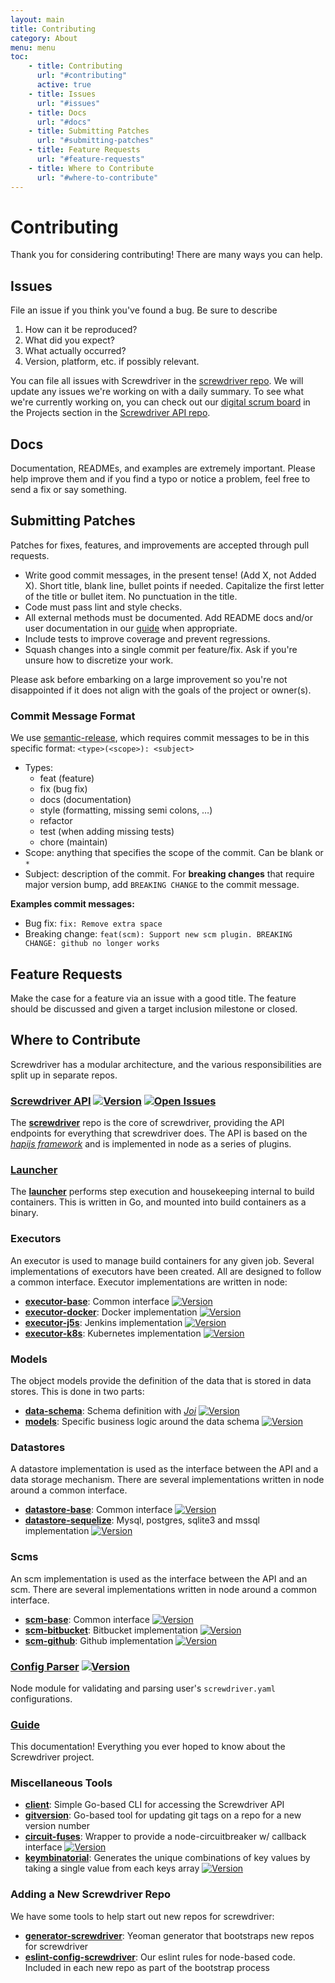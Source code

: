 ```yaml
---
layout: main
title: Contributing
category: About
menu: menu
toc: 
    - title: Contributing
      url: "#contributing"
      active: true
    - title: Issues
      url: "#issues"
    - title: Docs
      url: "#docs"
    - title: Submitting Patches
      url: "#submitting-patches"
    - title: Feature Requests
      url: "#feature-requests"
    - title: Where to Contribute
      url: "#where-to-contribute"
---
```

# Contributing

Thank you for considering contributing! There are many ways you can help.

## Issues

File an issue if you think you've found a bug. Be sure to describe

1. How can it be reproduced?
2. What did you expect?
3. What actually occurred?
4. Version, platform, etc. if possibly relevant.

You can file all issues with Screwdriver in the [screwdriver repo][api-issues-url]. We will update any issues we're working on with a daily summary. To see what we're currently working on, you can check out our [digital scrum board](https://github.com/screwdriver-cd/screwdriver/projects/4) in the Projects section in the [Screwdriver API repo][api-repo].

## Docs

Documentation, READMEs, and examples are extremely important. Please help improve them and if you find a typo or notice a problem, feel free to send a fix or say something.

## Submitting Patches

Patches for fixes, features, and improvements are accepted through pull requests.

* Write good commit messages, in the present tense! (Add X, not Added X). Short title, blank line, bullet points if needed. Capitalize the first letter of the title or bullet item. No punctuation in the title.
* Code must pass lint and style checks.
* All external methods must be documented. Add README docs and/or user documentation in our [guide][guide-repo] when appropriate.
* Include tests to improve coverage and prevent regressions.
* Squash changes into a single commit per feature/fix. Ask if you're unsure how to discretize your work.

Please ask before embarking on a large improvement so you're not disappointed if it does not align with the goals of the project or owner(s).

### Commit Message Format

We use [semantic-release](https://www.npmjs.com/package/semantic-release), which requires commit messages to be in this specific format: `<type>(<scope>): <subject>`

* Types:
  * feat (feature)
  * fix (bug fix)
  * docs (documentation)
  * style (formatting, missing semi colons, …)
  * refactor
  * test (when adding missing tests)
  * chore (maintain)
* Scope: anything that specifies the scope of the commit. Can be blank or `*`
* Subject: description of the commit. For **breaking changes** that require major version bump, add `BREAKING CHANGE` to the commit message.

**Examples commit messages:**
* Bug fix: `fix: Remove extra space`
* Breaking change: `feat(scm): Support new scm plugin. BREAKING CHANGE: github no longer works`

## Feature Requests

Make the case for a feature via an issue with a good title. The feature should be discussed and given a target inclusion milestone or closed.

## Where to Contribute

Screwdriver has a modular architecture, and the various responsibilities are split up in separate repos.

### [Screwdriver API][api-repo] [![Version][api-npm-image]][api-npm-url] [![Open Issues][api-issues-image]][api-issues-url]
The **[screwdriver][api-repo]** repo is the core of screwdriver, providing the API endpoints for everything that screwdriver does. The API is based on the *[hapijs framework](http://hapijs.com/)* and is implemented in node as a series of plugins.

### [Launcher][launcher-repo]

The **[launcher][launcher-repo]** performs step execution and housekeeping internal to build containers. This is written in Go, and mounted into build containers as a binary.

### Executors

An executor is used to manage build containers for any given job. Several implementations of executors have been created. All are designed to follow a common interface. Executor implementations are written in node:

* **[executor-base][executor-base-repo]**: Common interface [![Version][executor-base-npm-image]][executor-base-npm-url]
* **[executor-docker][executor-docker-repo]**: Docker implementation [![Version][executor-docker-npm-image]][executor-docker-npm-url]
* **[executor-j5s](https://github.com/screwdriver-cd/executor-j5s)**: Jenkins implementation [![Version][executor-j5s-npm-image]][executor-j5s-npm-url]
* **[executor-k8s][executor-k8s-repo]**: Kubernetes implementation [![Version][executor-k8s-npm-image]][executor-k8s-npm-url]

### Models

The object models provide the definition of the data that is stored in data stores. This is done in two parts:

* **[data-schema][dataschema-repo]**: Schema definition with *[Joi](https://www.npmjs.com/package/joi)* [![Version][dataschema-npm-image]][dataschema-npm-url]
* **[models][models-repo]**: Specific business logic around the data schema [![Version][models-npm-image]][models-npm-url]

### Datastores

A datastore implementation is used as the interface between the API and a data storage mechanism. There are several implementations written in node around a common interface.

* **[datastore-base][datastore-base-repo]**: Common interface [![Version][datastore-base-npm-image]][datastore-base-npm-url]
* **[datastore-sequelize][datastore-sequelize-repo]**: Mysql, postgres, sqlite3 and mssql implementation [![Version][datastore-sequelize-npm-image]][datastore-sequelize-npm-url]

### Scms

An scm implementation is used as the interface between the API and an scm. There are several implementations written in node around a common interface.

* **[scm-base][scm-base-repo]**: Common interface [![Version][scm-base-npm-image]][scm-base-npm-url]
* **[scm-bitbucket][scm-bitbucket-repo]**: Bitbucket implementation [![Version][scm-bitbucket-npm-image]][scm-bitbucket-npm-url]
* **[scm-github][scm-github-repo]**: Github implementation [![Version][scm-github-npm-image]][scm-github-npm-url]

### [Config Parser][config-parser-repo] [![Version][config-parser-npm-image]][config-parser-npm-url]

Node module for validating and parsing user's `screwdriver.yaml` configurations.

### [Guide][guide-repo]

This documentation! Everything you ever hoped to know about the Screwdriver project.

### Miscellaneous Tools

* **[client][client-repo]**: Simple Go-based CLI for accessing the Screwdriver API
* **[gitversion][gitversion-repo]**: Go-based tool for updating git tags on a repo for a new version number
* **[circuit-fuses][circuit-fuses-repo]**: Wrapper to provide a node-circuitbreaker w/ callback interface [![Version][circuit-fuses-npm-image]][circuit-fuses-npm-url]
* **[keymbinatorial][keymbinatorial-repo]**: Generates the unique combinations of key values by taking a single value from each keys array [![Version][keymbinatorial-npm-image]][keymbinatorial-npm-url]

### Adding a New Screwdriver Repo

We have some tools to help start out new repos for screwdriver:

* **[generator-screwdriver](https://github.com/screwdriver-cd/generator-screwdriver)**: Yeoman generator that bootstraps new repos for screwdriver
* **[eslint-config-screwdriver](https://github.com/screwdriver-cd/eslint-config-screwdriver)**: Our eslint rules for node-based code. Included in each new repo as part of the bootstrap process

[api-repo]: https://github.com/screwdriver-cd/screwdriver
[api-npm-image]: https://img.shields.io/npm/v/screwdriver-api.svg
[api-npm-url]: https://npmjs.org/package/screwdriver-api
[api-issues-image]: https://img.shields.io/github/issues/screwdriver-cd/screwdriver.svg
[api-issues-url]: https://github.com/screwdriver-cd/screwdriver/issues

[launcher-repo]: https://github.com/screwdriver-cd/launcher

[executor-base-repo]: https://github.com/screwdriver-cd/executor-base
[executor-base-npm-image]: https://img.shields.io/npm/v/screwdriver-executor-base.svg
[executor-base-npm-url]: https://npmjs.org/package/screwdriver-executor-base

[executor-docker-repo]: https://github.com/screwdriver-cd/executor-docker
[executor-docker-npm-image]: https://img.shields.io/npm/v/screwdriver-executor-docker.svg
[executor-docker-npm-url]: https://npmjs.org/package/screwdriver-executor-docker

[executor-j5s-repo]: https://github.com/screwdriver-cd/executor-j5s
[executor-j5s-npm-image]: https://img.shields.io/npm/v/screwdriver-executor-j5s.svg
[executor-j5s-npm-url]: https://npmjs.org/package/screwdriver-executor-j5s

[executor-k8s-repo]: https://github.com/screwdriver-cd/executor-k8s
[executor-k8s-npm-image]: https://img.shields.io/npm/v/screwdriver-executor-k8s.svg
[executor-k8s-npm-url]: https://npmjs.org/package/screwdriver-executor-k8s
[dataschema-repo]: https://github.com/screwdriver-cd/data-schema
[dataschema-npm-image]: https://img.shields.io/npm/v/screwdriver-data-schema.svg
[dataschema-npm-url]: https://npmjs.org/package/screwdriver-data-schema

[models-repo]: https://github.com/screwdriver-cd/models
[models-npm-image]: https://img.shields.io/npm/v/screwdriver-models.svg
[models-npm-url]: https://npmjs.org/package/screwdriver-models

[datastore-base-repo]: https://github.com/screwdriver-cd/datastore-base
[datastore-base-npm-image]: https://img.shields.io/npm/v/screwdriver-datastore-base.svg
[datastore-base-npm-url]: https://npmjs.org/package/screwdriver-datastore-base

[datastore-sequelize-repo]: https://github.com/screwdriver-cd/datastore-sequelize
[datastore-sequelize-npm-image]: https://img.shields.io/npm/v/screwdriver-datastore-sequelize.svg
[datastore-sequelize-npm-url]: https://npmjs.org/package/screwdriver-datastore-sequelize

[scm-base-repo]: https://github.com/screwdriver-cd/scm-base
[scm-base-npm-image]: https://img.shields.io/npm/v/screwdriver-scm-base.svg
[scm-base-npm-url]: https://npmjs.org/package/screwdriver-scm-base

[scm-bitbucket-repo]: https://github.com/screwdriver-cd/scm-bitbucket
[scm-bitbucket-npm-image]: https://img.shields.io/npm/v/screwdriver-scm-bitbucket.svg
[scm-bitbucket-npm-url]: https://npmjs.org/package/screwdriver-scm-bitbucket

[scm-github-repo]: https://github.com/screwdriver-cd/scm-github
[scm-github-npm-image]: https://img.shields.io/npm/v/screwdriver-scm-github.svg
[scm-github-npm-url]: https://npmjs.org/package/screwdriver-scm-github

[config-parser-repo]: https://github.com/screwdriver-cd/config-parser
[config-parser-npm-image]: https://img.shields.io/npm/v/screwdriver-config-parser.svg
[config-parser-npm-url]: https://npmjs.org/package/screwdriver-config-parser

[guide-repo]: https://github.com/screwdriver-cd/guide

[client-repo]: https://github.com/screwdriver-cd/client

[job-tools-repo]: https://github.com/screwdriver-cd/job-tools

[gitversion-repo]: https://github.com/screwdriver-cd/gitversion

[circuit-fuses-repo]: https://github.com/screwdriver-cd/circuit-fuses
[circuit-fuses-npm-image]: https://img.shields.io/npm/v/circuit-fuses.svg
[circuit-fuses-npm-url]: https://npmjs.org/package/circuit-fuses

[keymbinatorial-repo]: https://github.com/screwdriver-cd/keymbinatorial
[keymbinatorial-npm-image]: https://img.shields.io/npm/v/keymbinatorial.svg
[keymbinatorial-npm-url]: https://npmjs.org/package/keymbinatorial
